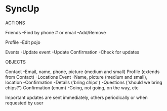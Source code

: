 # SyncUp

ACTIONS

Friends
	-Find by phone # or email
	-Add/Remove

Profile
	-Edit pojo

Events
	-Update event
	-Update Confirmation
	-Check for updates


OBJECTS

Contact
	-Email, name, phone, picture (medium and small)
Profile (extends from Contact)
	-Locations
Event
	-Name, picture (medium and small), location
	-Confirmation
	-Details ('bring chips')
	-Questions ('should we bring chips?')
Confirmation (enum)
	-Going, not going, on the way, etc





Important updates are sent immediately, others periodically or when requested by user



